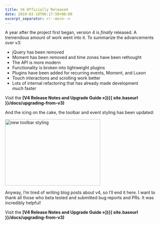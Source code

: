 ```yaml
---
title: V4 Officially Released
date: 2019-03-18T06:17:50+00:00
excerpt_separator: <!--more-->
---
```


A year after the project first began, version 4 is _finally_ released. A tremendous amount of work went into it.<!--more--> To summarize the advancements over v3:

* jQuery has been removed
* Moment has been removed and time zones have been rethought
* The API is more modern
* Functionality is broken into lightweight plugins
* Plugins have been added for recurring events, Moment, and Luxon
* Touch interactions and scrolling work better
* Lots of internal refactoring that has already made development _much_ faster

Visit the **[V4 Release Notes and Upgrade Guide »]({{ site.baseurl }}/docs/upgrading-from-v3)**

And the icing on the cake, the toolbar and event styling has been updated:

<img src="{{ site.baseurl }}/assets/images/blog/v4-styling.png" width="314" height="218" alt="new toolbar styling" />

Anyway, I&#8217;m tired of writing blog posts about v4, so I&#8217;ll end it here. I want to thank all those who beta tested and submitted bug reports and PRs. It was incredibly helpful!

Visit the **[V4 Release Notes and Upgrade Guide »]({{ site.baseurl }}/docs/upgrading-from-v3)**
